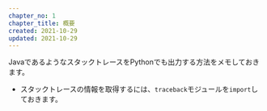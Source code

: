 ```yaml
---
chapter_no: 1
chapter_title: 概要
created: 2021-10-29
updated: 2021-10-29
---
```

JavaであるようなスタックトレースをPythonでも出力する方法をメモしておきます。
- スタックトレースの情報を取得するには、`traceback`モジュールを`import`しておきます。

